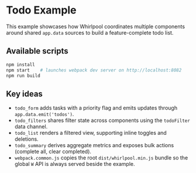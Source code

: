 # Todo Example

This example showcases how Whirlpool coordinates multiple components around shared `app.data` sources to build a feature-complete todo list.

## Available scripts

```bash
npm install
npm start    # launches webpack dev server on http://localhost:8082
npm run build
```

## Key ideas
- `todo_form` adds tasks with a priority flag and emits updates through `app.data.emit('todos')`.
- `todo_filters` shares filter state across components using the `todoFilter` data channel.
- `todo_list` renders a filtered view, supporting inline toggles and deletions.
- `todo_summary` derives aggregate metrics and exposes bulk actions (complete all, clear completed).
- `webpack.common.js` copies the root `dist/whirlpool.min.js` bundle so the global `W` API is always served beside the example.
